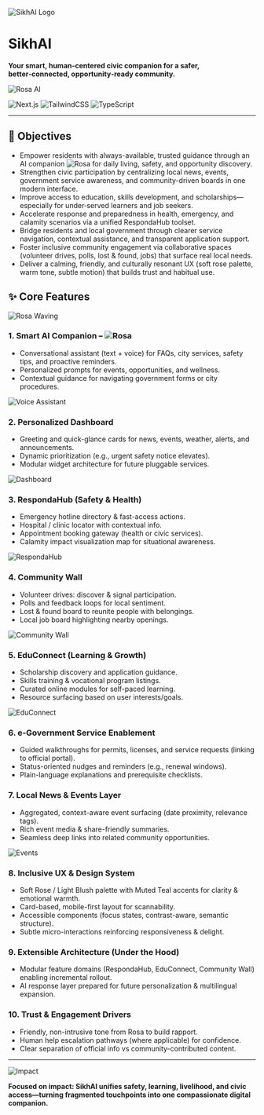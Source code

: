 ![SikhAI Logo](public/images/icon_logo.png)

# SikhAI

**Your smart, human-centered civic companion for a safer, better‑connected, opportunity‑ready community.**

![Rosa AI](public/images/rosaIdle.png)

![Next.js](https://img.shields.io/badge/Next.js-14-blue?logo=next.js)
![TailwindCSS](https://img.shields.io/badge/TailwindCSS-3.0-blue?logo=tailwindcss)
![TypeScript](https://img.shields.io/badge/TypeScript-5.0-blue?logo=typescript)

---

## 🌹 Objectives

- Empower residents with always-available, trusted guidance through an AI companion ![Rosa](public/images/rosaIdle.png) for daily living, safety, and opportunity discovery.
- Strengthen civic participation by centralizing local news, events, government service awareness, and community-driven boards in one modern interface.
- Improve access to education, skills development, and scholarships—especially for under‑served learners and job seekers.
- Accelerate response and preparedness in health, emergency, and calamity scenarios via a unified RespondaHub toolset.
- Bridge residents and local government through clearer service navigation, contextual assistance, and transparent application support.
- Foster inclusive community engagement via collaborative spaces (volunteer drives, polls, lost & found, jobs) that surface real local needs.
- Deliver a calming, friendly, and culturally resonant UX (soft rose palette, warm tone, subtle motion) that builds trust and habitual use.

## ✨ Core Features

![Rosa Waving](public/images/rosaWave.png)

### 1. Smart AI Companion – ![Rosa](public/images/rosaIdle.png)

- Conversational assistant (text + voice) for FAQs, city services, safety tips, and proactive reminders.
- Personalized prompts for events, opportunities, and wellness.
- Contextual guidance for navigating government forms or city procedures.

![Voice Assistant](public/images/rosavoice.png)

### 2. Personalized Dashboard

- Greeting and quick-glance cards for news, events, weather, alerts, and announcements.
- Dynamic prioritization (e.g., urgent safety notice elevates).
- Modular widget architecture for future pluggable services.

![Dashboard](public/images/module/image.png)

### 3. RespondaHub (Safety & Health)

- Emergency hotline directory & fast-access actions.
- Hospital / clinic locator with contextual info.
- Appointment booking gateway (health or civic services).
- Calamity impact visualization map for situational awareness.

![RespondaHub](public/images/module/image%20copy%202.png)

### 4. Community Wall

- Volunteer drives: discover & signal participation.
- Polls and feedback loops for local sentiment.
- Lost & found board to reunite people with belongings.
- Local job board highlighting nearby openings.

![Community Wall](public/images/module/image%20copy%203.png)

### 5. EduConnect (Learning & Growth)

- Scholarship discovery and application guidance.
- Skills training & vocational program listings.
- Curated online modules for self-paced learning.
- Resource surfacing based on user interests/goals.

![EduConnect](public/images/module/image%20copy%204.png)

### 6. e‑Government Service Enablement

- Guided walkthroughs for permits, licenses, and service requests (linking to official portal).
- Status-oriented nudges and reminders (e.g., renewal windows).
- Plain-language explanations and prerequisite checklists.

### 7. Local News & Events Layer

- Aggregated, context-aware event surfacing (date proximity, relevance tags).
- Rich event media & share-friendly summaries.
- Seamless deep links into related community opportunities.

![Events](public/images/module/image%20copy%205.png)

### 8. Inclusive UX & Design System

- Soft Rose / Light Blush palette with Muted Teal accents for clarity & emotional warmth.
- Card-based, mobile-first layout for scannability.
- Accessible components (focus states, contrast-aware, semantic structure).
- Subtle micro-interactions reinforcing responsiveness & delight.

### 9. Extensible Architecture (Under the Hood)

- Modular feature domains (RespondaHub, EduConnect, Community Wall) enabling incremental rollout.
- AI response layer prepared for future personalization & multilingual expansion.

### 10. Trust & Engagement Drivers

- Friendly, non-intrusive tone from Rosa to build rapport.
- Human help escalation pathways (where applicable) for confidence.
- Clear separation of official info vs community-contributed content.

---

![Impact](public/images/module/image%20copy%206.png)

**Focused on impact: SikhAI unifies safety, learning, livelihood, and civic access—turning fragmented touchpoints into one compassionate digital companion.**

</div>
